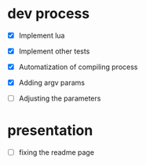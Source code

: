 
# dev process 
- [X] Implement lua 
- [X] Implement other tests 
- [X] Automatization of compiling process 
- [X] Adding argv params 
- [ ] Adjusting the parameters 


# presentation 

- [ ] fixing the readme page 
